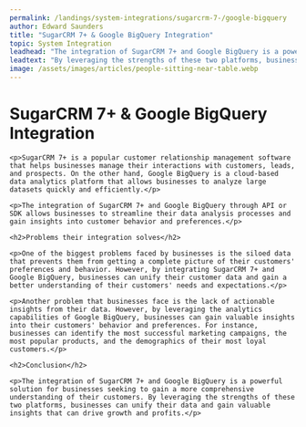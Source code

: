 ```yaml
---
permalink: /landings/system-integrations/sugarcrm-7-/google-bigquery
author: Edward Saunders
title: "SugarCRM 7+ & Google BigQuery Integration"
topic: System Integration
leadhead: "The integration of SugarCRM 7+ and Google BigQuery is a powerful solution for businesses seeking to gain a more comprehensive understanding of their customers"
leadtext: "By leveraging the strengths of these two platforms, businesses can unify their data and gain valuable insights that can drive growth and profits."
image: /assets/images/articles/people-sitting-near-table.webp
---
```

<div class="arttext">	<h1>SugarCRM 7+ & Google BigQuery Integration</h1>

	<p>SugarCRM 7+ is a popular customer relationship management software that helps businesses manage their interactions with customers, leads, and prospects. On the other hand, Google BigQuery is a cloud-based data analytics platform that allows businesses to analyze large datasets quickly and efficiently.</p>

	<p>The integration of SugarCRM 7+ and Google BigQuery through API or SDK allows businesses to streamline their data analysis processes and gain insights into customer behavior and preferences.</p>

	<h2>Problems their integration solves</h2>

	<p>One of the biggest problems faced by businesses is the siloed data that prevents them from getting a complete picture of their customers' preferences and behavior. However, by integrating SugarCRM 7+ and Google BigQuery, businesses can unify their customer data and gain a better understanding of their customers' needs and expectations.</p>

	<p>Another problem that businesses face is the lack of actionable insights from their data. However, by leveraging the analytics capabilities of Google BigQuery, businesses can gain valuable insights into their customers' behavior and preferences. For instance, businesses can identify the most successful marketing campaigns, the most popular products, and the demographics of their most loyal customers.</p>

	<h2>Conclusion</h2>

	<p>The integration of SugarCRM 7+ and Google BigQuery is a powerful solution for businesses seeking to gain a more comprehensive understanding of their customers. By leveraging the strengths of these two platforms, businesses can unify their data and gain valuable insights that can drive growth and profits.</p>
</div>